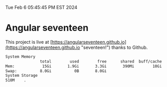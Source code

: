 Tue Feb  6 05:45:45 PM EST 2024

# Angular seventeen


This project is live at [https://angularseventeen.github.io](https://angularseventeen.github.io "seventeen!") thanks to Github.

```bash
System Memory
               total        used        free      shared  buff/cache   available
Mem:            15Gi       1.9Gi       3.3Gi       390Mi        10Gi        13Gi
Swap:          8.0Gi          0B       8.0Gi
System Storage
510M	.
```
